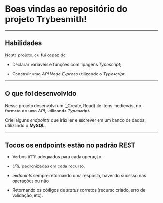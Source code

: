 # Boas vindas ao repositório do projeto Trybesmith!


---

## Habilidades

Neste projeto, eu fui capaz de:

- Declarar variáveis e funções com tipagens _Typescript_;

- Construir uma _API Node Express_ utilizando o _Typescript_.

---


## O que foi desenvolvido

Nesse projeto desenvolvi um (_Create, Read) de itens medievais, no formato de uma _API_, utilizando _Typescript_.

Criei alguns _endpoints_ que irão ler e escrever em um banco de dados, utilizando o **MySQL**.

---


##  Todos os endpoints estão no padrão REST

- Verbos `HTTP` adequados para cada operação.

- _URL_ padronizadas em cada recurso.

- _endpoints_ sempre retornando uma resposta, havendo sucesso nas operações ou não.

- Retornando os códigos de _status_ corretos (recurso criado, erro de validação, etc).


